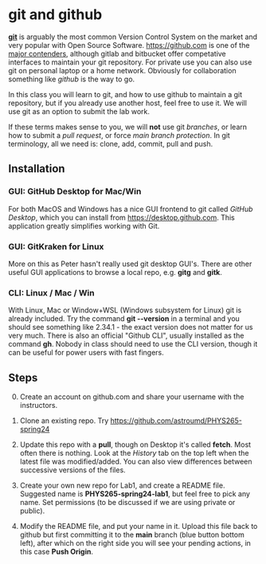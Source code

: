 # git and github

[**git**](https://xkcd.com/1597/) is arguably the most common Version
Control System on the market and very popular with Open Source
Software. https://github.com is one of the [major
contenders](https://en.wikipedia.org/wiki/Comparison_of_source-code-hosting_facilities),
although gitlab and bitbucket offer competative interfaces to maintain
your git repository. For private use you can also use git on
personal laptop or a home network. Obviously for collaboration something
like *github* is the way to go.

In this class you will learn to git, and how to use github to maintain a
git repository, but if you already use another host, feel free to use
it. We will use git as an option to submit the lab work.

If these terms makes sense to you, we will **not** use git *branches*, or
learn how to submit a *pull request*, or force *main branch protection*.
In git terminology, all we need is:  clone, add, commit, pull and push.

## Installation

### GUI: GitHub Desktop for Mac/Win

For both MacOS and Windows has a nice GUI frontend to git called *GitHub Desktop*, which you can install
from https://desktop.github.com.  This application greatly simplifies working with Git.

### GUI: GitKraken for Linux

More on this as Peter hasn't really used git desktop GUI's.  There are other useful
GUI applications to browse a local repo, e.g. **gitg** and **gitk**.

### CLI: Linux / Mac / Win

With Linux, Mac or Window+WSL (Windows subsystem for Linux)
git is already included. Try the command **git --version** in
a terminal and you should see something like 2.34.1 - the exact version does not matter for
us very much. There is also an official "Github CLI", usually installed as the command
**gh**.  Nobody in class should need to use  the CLI version, though it can be useful
for power users with fast fingers.


## Steps

0. Create an account on github.com and share your username with the instructors.

1. Clone an existing repo.   Try https://github.com/astroumd/PHYS265-spring24 

2. Update this repo with a **pull**, though on Desktop it's called **fetch**. Most often there is nothing.
   Look at the *History* tab
   on the top left when the latest file was modified/added. You can also view differences between
   successive versions of the files.

3. Create your own new repo for Lab1, and create a README file. Suggested name is **PHYS265-spring24-lab1**,
   but feel free to pick any name.
   Set permissions (to be discussed if we are using private or public).

4. Modify the README file, and put your name in it.  Upload this file back to github but first committing
   it to the **main** branch (blue button bottom left), after which on the right side you will see your
   pending actions, in this case **Push Origin**.

